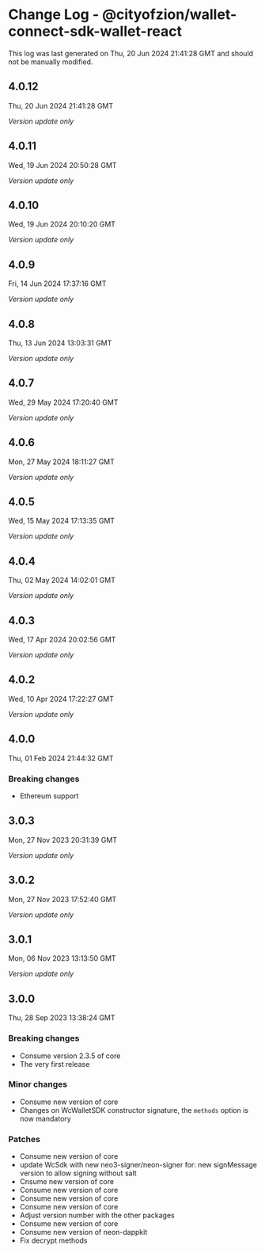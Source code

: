 # Change Log - @cityofzion/wallet-connect-sdk-wallet-react

This log was last generated on Thu, 20 Jun 2024 21:41:28 GMT and should not be manually modified.

## 4.0.12
Thu, 20 Jun 2024 21:41:28 GMT

_Version update only_

## 4.0.11
Wed, 19 Jun 2024 20:50:28 GMT

_Version update only_

## 4.0.10
Wed, 19 Jun 2024 20:10:20 GMT

_Version update only_

## 4.0.9
Fri, 14 Jun 2024 17:37:16 GMT

_Version update only_

## 4.0.8
Thu, 13 Jun 2024 13:03:31 GMT

_Version update only_

## 4.0.7
Wed, 29 May 2024 17:20:40 GMT

_Version update only_

## 4.0.6
Mon, 27 May 2024 18:11:27 GMT

_Version update only_

## 4.0.5
Wed, 15 May 2024 17:13:35 GMT

_Version update only_

## 4.0.4
Thu, 02 May 2024 14:02:01 GMT

_Version update only_

## 4.0.3
Wed, 17 Apr 2024 20:02:56 GMT

_Version update only_

## 4.0.2
Wed, 10 Apr 2024 17:22:27 GMT

_Version update only_

## 4.0.0
Thu, 01 Feb 2024 21:44:32 GMT

### Breaking changes

- Ethereum support

## 3.0.3
Mon, 27 Nov 2023 20:31:39 GMT

_Version update only_

## 3.0.2
Mon, 27 Nov 2023 17:52:40 GMT

_Version update only_

## 3.0.1
Mon, 06 Nov 2023 13:13:50 GMT

_Version update only_

## 3.0.0
Thu, 28 Sep 2023 13:38:24 GMT

### Breaking changes

- Consume version 2.3.5 of core
- The very first release

### Minor changes

- Consume new version of core
- Changes on WcWalletSDK constructor signature, the `methods` option is now mandatory

### Patches

- Consume new version of core
- update WcSdk with new neo3-signer/neon-signer for: new signMessage version to allow signing without salt
- Cnsume new version of core
- Consume new version of core
- Consume new version of core
- Consume new version of core
- Adjust version number with the other packages
- Consume new version of core
- Consume new version of neon-dappkit
- Fix decrypt methods

